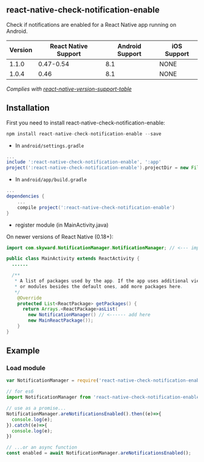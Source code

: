 ## react-native-check-notification-enable
Check if notifications are enabled for a React Native app running on Android.

| Version | React Native Support | Android Support | iOS Support |
|---|---|---|---|
| 1.1.0 | 0.47-0.54 | 8.1 | NONE |
| 1.0.4 | 0.46 | 8.1 | NONE |

*Complies with [react-native-version-support-table](https://github.com/dangnelson/react-native-version-support-table)*

## Installation

First you need to install react-native-check-notification-enable:

```javascript
npm install react-native-check-notification-enable --save
```

* In `android/settings.gradle`

```gradle
...
include ':react-native-check-notification-enable', ':app'
project(':react-native-check-notification-enable').projectDir = new File(rootProject.projectDir, '../node_modules/react-native-check-notification-enable/android')
```

* In `android/app/build.gradle`

```gradle
...
dependencies {
    ...
    compile project(':react-native-check-notification-enable')
}
```

* register module (in MainActivity.java)

On newer versions of React Native (0.18+):

```java
import com.skyward.NotificationManager.NotificationManager; // <--- import

public class MainActivity extends ReactActivity {
  ......

  /**
   * A list of packages used by the app. If the app uses additional views
   * or modules besides the default ones, add more packages here.
   */
    @Override
    protected List<ReactPackage> getPackages() {
      return Arrays.<ReactPackage>asList(
        new NotificationManager() // <------ add here
        new MainReactPackage());
    }
}
```

## Example

### Load module
```javascript
var NotificationManager = require('react-native-check-notification-enable');
```

```javascript
// for es6
import NotificationManager from 'react-native-check-notification-enable'

// use as a promise...
NotificationManager.areNotificationsEnabled().then((e)=>{
  console.log(e);
}).catch((e)=>{
  console.log(e);
})

// ...or an async function
const enabled = await NotificationManager.areNotificationsEnabled();
```
